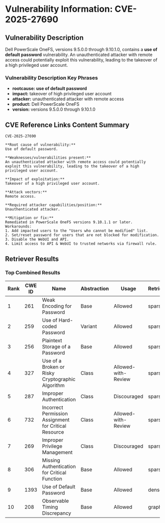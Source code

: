 # Vulnerability Information: CVE-2025-27690

## Vulnerability Description
Dell PowerScale OneFS, versions 9.5.0.0 through 9.10.1.0, contains a **use of default password** vulnerability. An unauthenticated attacker with remote access could potentially exploit this vulnerability, leading to the takeover of a high privileged user account.

### Vulnerability Description Key Phrases
- **rootcause:** **use of default password**
- **impact:** takeover of high privileged user account
- **attacker:** unauthenticated attacker with remote access
- **product:** Dell PowerScale OneFS
- **version:** versions 9.5.0.0 through 9.10.1.0

## CVE Reference Links Content Summary
```
CVE-2025-27690

**Root cause of vulnerability:**
Use of default password.

**Weaknesses/vulnerabilities present:**
An unauthenticated attacker with remote access could potentially exploit this vulnerability, leading to the takeover of a high privileged user account.

**Impact of exploitation:**
Takeover of a high privileged user account.

**Attack vectors:**
Remote access.

**Required attacker capabilities/position:**
Unauthenticated attacker.

**Mitigation or fix:**
Remediated in PowerScale OneFS versions 9.10.1.1 or later.
Workarounds:
1. Add impacted users to the "Users who cannot be modified" list.
2. Set/reset password for users that are not blocked for modification.
3. Disable the WebUI and API.
4. Limit access to API & WebUI to trusted networks via firewall rule.

```

## Retriever Results

### Top Combined Results

| Rank | CWE ID | Name | Abstraction | Usage  | Retrievers | Individual Scores |
|------|--------|------|-------------|-------|------------|-------------------|
| 1 | 261 | Weak Encoding for Password | Base | Allowed | sparse | 0.256 |
| 2 | 259 | Use of Hard-coded Password | Variant | Allowed | sparse | 0.255 |
| 3 | 256 | Plaintext Storage of a Password | Base | Allowed | sparse | 0.250 |
| 4 | 327 | Use of a Broken or Risky Cryptographic Algorithm | Class | Allowed-with-Review | sparse | 0.250 |
| 5 | 287 | Improper Authentication | Class | Discouraged | sparse | 0.249 |
| 6 | 732 | Incorrect Permission Assignment for Critical Resource | Class | Allowed-with-Review | sparse | 0.249 |
| 7 | 269 | Improper Privilege Management | Class | Discouraged | sparse | 0.241 |
| 8 | 306 | Missing Authentication for Critical Function | Base | Allowed | sparse | 0.240 |
| 9 | 1393 | Use of Default Password | Base | Allowed | dense | 0.612 |
| 10 | 208 | Observable Timing Discrepancy | Base | Allowed | graph | 0.002 |

